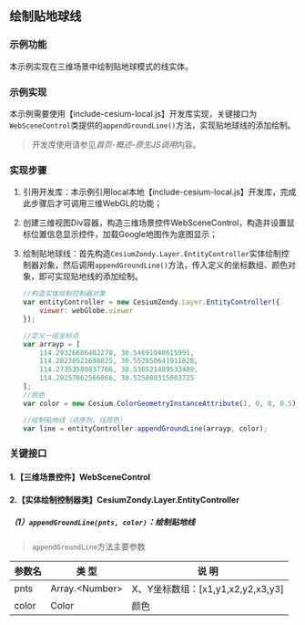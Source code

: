 ## 绘制贴地球线

### 示例功能

本示例实现在三维场景中绘制贴地球模式的线实体。

### 示例实现

本示例需要使用【include-cesium-local.js】开发库实现，关键接口为`WebSceneControl`类提供的`appendGroundLine()`方法，实现贴地球线的添加绘制。

> 开发库使用请参见*首页-概述-原生JS调用*内容。

### 实现步骤

1. 引用开发库：本示例引用local本地【include-cesium-local.js】开发库，完成此步骤后才可调用三维WebGL的功能；

2. 创建三维视图Div容器，构造三维场景控件WebSceneControl，构造并设置鼠标位置信息显示控件，加载Google地图作为底图显示；

3. 绘制贴地球线：首先构造`CesiumZondy.Layer.EntityController`实体绘制控制器对象，然后调用`appendGroundLine()`方法，传入定义的坐标数组、颜色对象，即可实现贴地线的添加绘制。

    ``` javascript
    //构造实体绘制控制器对象
    var entityController = new CesiumZondy.Layer.EntityController({
        viewer: webGlobe.viewer
    });

    //定义一组坐标点
    var arrayp = [
        114.29326686402278, 30.54691048615991,
        114.28238521698825, 30.552850641911828,
        114.27353580837766, 30.536521489533488,
        114.29257062566866, 30.525800315003725
    ];
    //颜色
    var color = new Cesium.ColorGeometryInstanceAttribute(1, 0, 0, 0.5);

    //绘制贴地线（点序列、线颜色）
    var line = entityController.appendGroundLine(arrayp, color);
    ```

### 关键接口

#### 1.【三维场景控件】WebSceneControl

#### 2.【实体绘制控制器类】CesiumZondy.Layer.EntityController

##### （1）`appendGroundLine(pnts, color)`：绘制贴地线

> `appendGroundLine`方法主要参数

|参数名|类 型|说 明|
|-|-|-|
|pnts|Array.\<Number>|X、Y坐标数组：[x1,y1,x2,y2,x3,y3]|
|color|Color|颜色|
